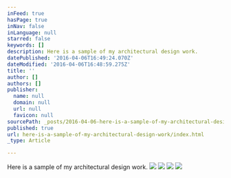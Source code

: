 ```yaml
---
inFeed: true
hasPage: true
inNav: false
inLanguage: null
starred: false
keywords: []
description: Here is a sample of my architectural design work.
datePublished: '2016-04-06T16:49:24.070Z'
dateModified: '2016-04-06T16:48:59.275Z'
title: ''
author: []
authors: []
publisher:
  name: null
  domain: null
  url: null
  favicon: null
sourcePath: _posts/2016-04-06-here-is-a-sample-of-my-architectural-design-work.md
published: true
url: here-is-a-sample-of-my-architectural-design-work/index.html
_type: Article

---
```

Here is a sample of my architectural design work.
![](https://the-grid-user-content.s3-us-west-2.amazonaws.com/b5b8106f-4f42-426e-889b-bcfd7e8c3bf0.jpg)
![](https://the-grid-user-content.s3-us-west-2.amazonaws.com/735daa9d-6b5c-4506-875d-643a8190bd39.jpg)
![](https://the-grid-user-content.s3-us-west-2.amazonaws.com/4641ee30-c33a-4bef-8b9b-025ffc7331fa.jpg)
![](https://the-grid-user-content.s3-us-west-2.amazonaws.com/15c041d5-50ad-4485-807e-8501e9ca263e.jpg)
